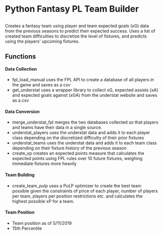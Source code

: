 # Python Fantasy PL Team Builder
##
Creates a fantasy team using player and team expected goals (xG) data from the previous seasons to predict their expected success. Uses a list of created team difficulties to discretize the level of fixtures, and predicts using the players' upcoming fixtures. 

## Functions 
#### Data Collection
- fpl_load_manual uses the FPL API to create a database of all players in the game and saves as a csv
- get_understat uses a wrapper library to collect xG, expected assists (xA) and expected goals against (xGA) from the understat website and saves as a csv

#### Data Conversion
- merge_understat_fpl merges the two databases collected so that players and teams have their data in a single source. 
- understat_players uses the understat data and adds it to each player class depending on the discretized difficulty of their prior fixtures
- understat_teams uses the understat data and adds it to each team class depending on their fixture history of the previous season
- create_xp creates an expected points measure that calculates the expected points using FPL rules over 10 future fixtures, weighing immediate fixtures more heavily

#### Team Building

- create_team_pulp uses a PuLP optimizer to create the best team possible given the constraints of price of each player, number of players per team, players per position restrictions etc. and calculates the highest possible xP for a team. 

#### Team Position 
- Team position as of 5/11/2019
- 15th Percentile